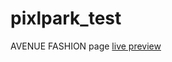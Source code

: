 # pixlpark_test
AVENUE FASHION page <a href="https://minsalmy.github.io/pixlpark_test/">live preview</a>
